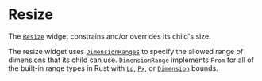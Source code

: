 # Resize

The [`Resize`][resize] widget constrains and/or overrides its child's size.

The resize widget uses [`DimensionRange`s][dimension-range] to specify the
allowed range of dimensions that its child can use. `DimensionRange` implements
`From` for all of the built-in range types in Rust with [`Lp`][lp], [`Px`][px], or [`Dimension`][dimension] bounds.

[resize]: <{{ docs }}/widgets/struct.Resize.html>
[dimension-range]: <{{ docs }}/styles/struct.DimensionRange.html>
[dimension]: <{{ docs }}/styles/enum.Dimension.html>
[lp]: <https://docs.rs/figures/latest/figures/units/struct.Lp.html>
[px]: <https://docs.rs/figures/latest/figures/units/struct.Px.html>
